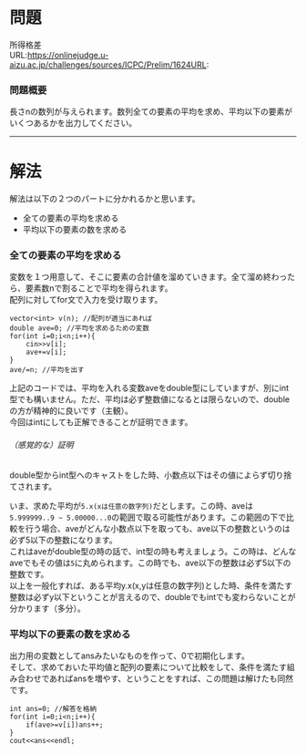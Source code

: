 # 問題
所得格差  
URL:https://onlinejudge.u-aizu.ac.jp/challenges/sources/ICPC/Prelim/1624URL:

### 問題概要
長さnの数列が与えられます。数列全ての要素の平均を求め、平均以下の要素がいくつあるかを出力してください。

---
# 解法
解法は以下の２つのパートに分かれるかと思います。  
* 全ての要素の平均を求める  
* 平均以下の要素の数を求める  

### 全ての要素の平均を求める
変数を１つ用意して、そこに要素の合計値を溜めていきます。全て溜め終わったら、要素数nで割ることで平均を得られます。  
配列に対してfor文で入力を受け取ります。
~~~
vector<int> v(n); //配列が適当にあれば
double ave=0; //平均を求めるための変数
for(int i=0;i<n;i++){
    cin>>v[i];
    ave+=v[i];
}
ave/=n; //平均を出す
~~~
上記のコードでは、平均を入れる変数aveをdouble型にしていますが、別にint型でも構いません。ただ、平均は必ず整数値になるとは限らないので、doubleの方が精神的に良いです（主観）。  
今回はintにしても正解できることが証明できます。

###### （感覚的な）証明
double型からint型へのキャストをした時、小数点以下はその値によらず切り捨てされます。

いま、求めた平均が`5.x(xは任意の数字列)`だとします。この時、aveは`5.999999..9 ~ 5.00000...0`の範囲で取る可能性があります。この範囲の下で比較を行う場合、aveがどんな小数点以下を取っても、ave以下の整数というのは必ず5以下の整数になります。  
これはaveがdouble型の時の話で、int型の時も考えましょう。この時は、どんなaveでもその値は`5`に丸められます。この時でも、ave以下の整数は必ず5以下の整数です。  
以上を一般化すれば、ある平均y.x(x,yは任意の数字列)とした時、条件を満たす整数は必ずy以下ということが言えるので、doubleでもintでも変わらないことが分かります（多分）。

### 平均以下の要素の数を求める
出力用の変数としてansみたいなものを作って、0で初期化します。  
そして、求めておいた平均値と配列の要素について比較をして、条件を満たす組み合わせであればansを増やす、ということをすれば、この問題は解けたも同然です。
~~~
int ans=0; //解答を格納
for(int i=0;i<n;i++){
    if(ave>=v[i])ans++;
}
cout<<ans<<endl;
~~~
